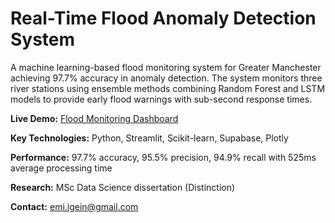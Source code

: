# Real-Time Flood Anomaly Detection System

A machine learning-based flood monitoring system for Greater Manchester achieving 97.7% accuracy in anomaly detection. The system monitors three river stations using ensemble methods combining Random Forest and LSTM models to provide early flood warnings with sub-second response times.

**Live Demo:** [Flood Monitoring Dashboard](https://floodmonitoringdashboardpy-w5atucr3y6mnjqzbwyfmyn.streamlit.app/)

**Key Technologies:** Python, Streamlit, Scikit-learn, Supabase, Plotly

**Performance:** 97.7% accuracy, 95.5% precision, 94.9% recall with 525ms average processing time

**Research:** MSc Data Science dissertation (Distinction) 


**Contact:** emi.igein@gmail.com
